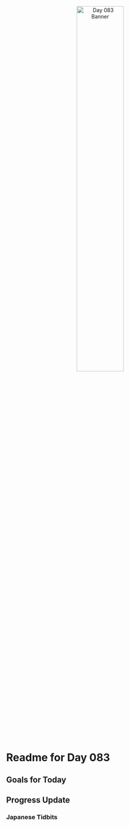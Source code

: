 <div align="center">
 <img src="../../Images/image_083.jpg" alt="Day 083 Banner" width="50%">
</div>

# Readme for Day 083

## Goals for Today

## Progress Update

### Japanese Tidbits

